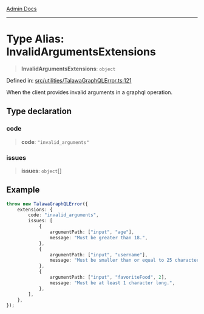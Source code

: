 [Admin Docs](/)

***

# Type Alias: InvalidArgumentsExtensions

> **InvalidArgumentsExtensions**: `object`

Defined in: [src/utilities/TalawaGraphQLError.ts:121](https://github.com/NishantSinghhhhh/talawa-api/blob/2aae942e3c09271511f0b08b62076f26547cb511/src/utilities/TalawaGraphQLError.ts#L121)

When the client provides invalid arguments in a graphql operation.

## Type declaration

### code

> **code**: `"invalid_arguments"`

### issues

> **issues**: `object`[]

## Example

```ts
throw new TalawaGraphQLError({
	extensions: {
		code: "invalid_arguments",
		issues: [
			{
				argumentPath: ["input", "age"],
				message: "Must be greater than 18.",
			},
			{
				argumentPath: ["input", "username"],
				message: "Must be smaller than or equal to 25 characters.",
			},
			{
				argumentPath: ["input", "favoriteFood", 2],
				message: "Must be at least 1 character long.",
			},
		],
	},
});
```
